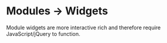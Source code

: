 ﻿# Modules -> Widgets

Module widgets are more interactive rich and therefore require JavaScript/jQuery
to function.